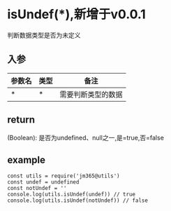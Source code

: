 # isUndef(*),新增于v0.0.1

判断数据类型是否为未定义

## 入参

| 参数名 | 类型 | 备注 |
| ------ | ---- | ---- |
| *   | * | 需要判断类型的数据 |

## return

(Boolean): 是否为undefined、null之一,是=true,否=false

## example

    const utils = require('jm365@utils')
    const undef = undefined
    const notUndef = ''
    console.log(utils.isUndef(undef)) // true
    console.log(utils.isUndef(notUndef)) // false
